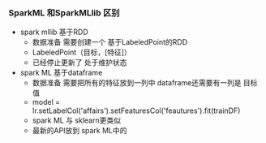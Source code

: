 ### SparkML 和SparkMLlib 区别

- spark mllib 基于RDD
  - 数据准备 需要创建一个 基于LabeledPoint的RDD
  - LabeledPoint（目标，[特征]）
  - 已经停止更新了 处于维护状态
- spark ML 基于dataframe
  - 数据准备 需要把所有的特征放到一列中 dataframe还需要有一列是 目标值
  - model = lr.setLabelCol('affairs').setFeaturesCol('feautures').fit(trainDF)
  - spark ML 与 sklearn更类似
  - 最新的API放到 spark ML中的